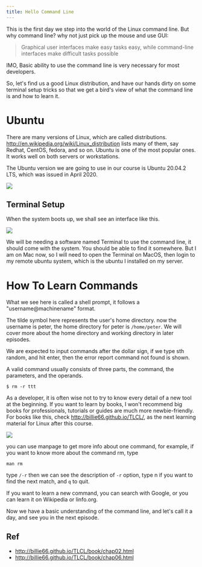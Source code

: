 ```yaml
---
title: Hello Command Line
---
```


This is the first day we step into the world of the Linux command line. But why command line? why not just pick up the mouse and use GUI:

> Graphical user interfaces make easy tasks easy, while command-line interfaces make difficult tasks possible

IMO, Basic ability to use the command line is very necessary for most developers.

So, let's find us a good Linux distribution, and have our hands dirty on some terminal setup tricks so that we get a bird's view of what the command line is and how to learn it.

# Ubuntu

There are many versions of Linux, which are called distributions. <http://en.wikipedia.org/wiki/Linux_distribution> lists many of them, say Redhat, CentOS, fedora, and so on. Ubuntu is one of the most popular ones. It works well on both servers or workstations.

The Ubuntu version we are going to use in our course is Ubuntu 20.04.2 LTS, which was issued in April 2020.

![](images/ubuntu.png)

## Terminal Setup

When the system boots up, we shall see an interface like this.

![](images/ubuntu_fresh.png)

We will be needing a software named Terminal to use the command line, it should come with the system. You should be able to find it somewhere. But I am on Mac now, so I will need to open the Terminal on MacOS, then login to my remote ubuntu system, which is the ubuntu I installed on my server.

# How To Learn Commands

What we see here is called a shell prompt, it follows a "username@machinename" format.

The tilde symbol here represents the user's home directory. now the username is peter, the home directory for peter is `/home/peter`. We will cover more about the home directory and working directory in later episodes.

We are expected to input commands after the dollar sign, if we type sth random, and hit enter, then the error report command not found is shown.

A valid command usually consists of three parts, the command, the parameters, and the operands.

    $ rm -r ttt

As a developer, it is often wise not to try to know every detail of a new tool at the beginning. If you want to learn by books, I won't recommend big books for professionals, tutorials or guides are much more newbie-friendly.
For books like this, check <http://billie66.github.io/TLCL/>, as the next learning material for Linux after this course.

![](images/nice_tutorial.png)

you can use manpage to get more info about one command, for example, if you want to know more about the command rm, type

```
man rm
```

type `/-r` then we can see the description of `-r` option, type n if you want to find the next match, and `q` to quit.


If you want to learn a new command, you can search with Google, or you can learn it on Wikipedia or linfo.org.

Now we have a basic understanding of the command line, and let's call it a day, and see you in the next episode.

## Ref

- http://billie66.github.io/TLCL/book/chap02.html
- http://billie66.github.io/TLCL/book/chap06.html
